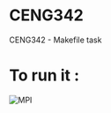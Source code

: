 # CENG342
CENG342 - Makefile task
# To run it :
![MPI](https://user-images.githubusercontent.com/89700270/229376197-f3150128-b28a-4e59-b5a4-f774b5608a01.PNG)


